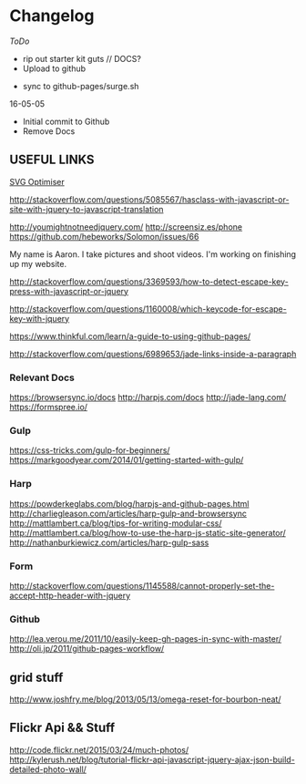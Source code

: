 # Changelog

*ToDo*
+ rip out starter kit guts // DOCS?
+ Upload to github
- sync to github-pages/surge.sh

16-05-05
- Initial commit to Github
- Remove Docs


## USEFUL LINKS
[SVG Optimiser][0]

[0]: http://petercollingridge.appspot.com/svg-optimiser

http://stackoverflow.com/questions/5085567/hasclass-with-javascript-or-site-with-jquery-to-javascript-translation

http://youmightnotneedjquery.com/
http://screensiz.es/phone
https://github.com/hebeworks/Solomon/issues/66

My name is Aaron. I take pictures and shoot videos. I'm working on finishing up my website.

http://stackoverflow.com/questions/3369593/how-to-detect-escape-key-press-with-javascript-or-jquery

http://stackoverflow.com/questions/1160008/which-keycode-for-escape-key-with-jquery

https://www.thinkful.com/learn/a-guide-to-using-github-pages/

http://stackoverflow.com/questions/6989653/jade-links-inside-a-paragraph

### Relevant Docs
https://browsersync.io/docs
http://harpjs.com/docs
http://jade-lang.com/
https://formspree.io/

### Gulp
https://css-tricks.com/gulp-for-beginners/
https://markgoodyear.com/2014/01/getting-started-with-gulp/

### Harp
https://powderkeglabs.com/blog/harpjs-and-github-pages.html
http://charliegleason.com/articles/harp-gulp-and-browsersync
http://mattlambert.ca/blog/tips-for-writing-modular-css/
http://mattlambert.ca/blog/how-to-use-the-harp-js-static-site-generator/
http://nathanburkiewicz.com/articles/harp-gulp-sass

### Form
http://stackoverflow.com/questions/1145588/cannot-properly-set-the-accept-http-header-with-jquery

### Github
http://lea.verou.me/2011/10/easily-keep-gh-pages-in-sync-with-master/
http://oli.jp/2011/github-pages-workflow/

## grid stuff
http://www.joshfry.me/blog/2013/05/13/omega-reset-for-bourbon-neat/

## Flickr Api && Stuff
http://code.flickr.net/2015/03/24/much-photos/
http://kylerush.net/blog/tutorial-flickr-api-javascript-jquery-ajax-json-build-detailed-photo-wall/